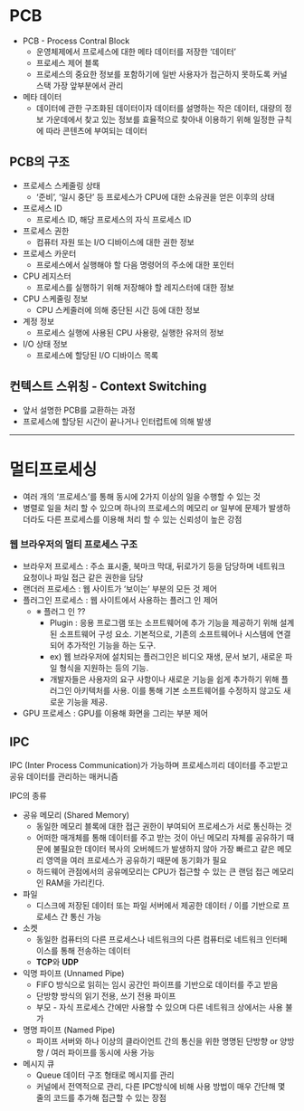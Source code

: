# PCB

- PCB - Process Contral Block
    - 운영체제에서 프로세스에 대한 메타 데이터를 저장한 ‘데이터’
    - 프로세스 제어 블록
    - 프로세스의 중요한 정보를 포함하기에 일반 사용자가 접근하지 못하도록 커널 스택 가장 앞부분에서 관리
- 메타 데이터
    - 데이터에 관한 구조화된 데이터이자 데이터를 설명하는 작은 데이터, 대량의 정보 가운데에서 찾고 있는 정보를 효율적으로 찾아내 이용하기 위해 일정한 규칙에 따라 콘텐츠에 부여되는 데이터

## PCB의 구조

- 프로세스 스케줄링 상태
    - ‘준비’, ‘일시 중단’ 등 프로세스가 CPU에 대한 소유권을 얻은 이후의 상태
- 프로세스 ID
    - 프로세스 ID, 해당 프로세스의 자식 프로세스 ID
- 프로세스 권한
    - 컴퓨터 자원 또는 I/O 디바이스에 대한 권한 정보
- 프로세스 카운터
    - 프로세스에서 실행해야 할 다음 명령어의 주소에 대한 포인터
- CPU 레지스터
    - 프로세스를 실행하기 위해 저장해야 할 레지스터에 대한 정보
- CPU 스케줄링 정보
    - CPU 스케줄러에 의해 중단된 시간 등에 대한 정보
- 계정 정보
    - 프로세스 실행에 사용된 CPU 사용량, 실행한 유저의 정보
- I/O 상태 정보
    - 프로세스에 할당된 I/O 디바이스 목록

## 컨텍스트 스위칭  - Context Switching

- 앞서 설명한 PCB를 교환하는 과정
- 프로세스에 할당된 시간이 끝나거나 인터럽트에 의해 발생

---

# 멀티프로세싱

- 여러 개의 ‘프로세스’를 통해 동시에 2가지 이상의 일을 수행할 수 있는 것
- 병렬로 일을 처리 할 수 있으며 하나의 프로세스의 메모리 or 일부에 문제가 발생하더라도 다른 프로세스를 이용해 처리 할 수 있는 신뢰성이 높은 강점
    
    

### 웹 브라우저의 멀티 프로세스 구조

- 브라우저 프로세스 : 주소 표시줄, 북마크 막대, 뒤로가기 등을 담당하며 네트워크 요청이나 파일 접근 같은 권한을 담당
- 랜더러 프로세스 : 웹 사이트가 ‘보이는’ 부분의 모든 것 제어
- 플러그인 프로세스 : 웹 사이트에서 사용하는 플러그 인 제어
    - ※ 플러그 인 ??
        - Plugin : 응용 프로그램 또는 소프트웨어에 추가 기능을 제공하기 위해 설계된 소프트웨어 구성 요소. 기본적으로, 기존의 소프트웨어나 시스템에 연결되어 추가적인 기능을 하는 도구.
        - ex) 웹 브라우저에 설치되는 플러그인은 비디오 재생, 문서 보기, 새로운 파일 형식을 지원하는 등의 기능.
        - 개발자들은 사용자의 요구 사항이나 새로운 기능을 쉽게 추가하기 위해 플러그인 아키텍처를 사용. 이를 통해 기본 소프트웨어를 수정하지 않고도 새로운 기능을 제공.
- GPU 프로세스 : GPU를 이용해 화면을 그리는 부분 제어

## IPC

IPC (Inter Process Communication)가 가능하며 프로세스끼리 데이터를 주고받고 공유 데이터를 관리하는 매커니즘

IPC의 종류

- 공유 메모리 (Shared Memory)
    - 동일한 메모리 블록에 대한 접근 권한이 부여되어 프로세스가 서로 통신하는 것
    - 어떠한 매개체를 통해 데이터를 주고 받는 것이 아닌 메모리 자체를 공유하기 때문에 불필요한 데이터 복사의 오버헤드가 발생하지 않아 가장 빠르고 같은 메모리 영역을 여러 프로세스가 공유하기 때문에 동기화가 필요
    - 하드웨어 관점에서의 공유메모리는 CPU가 접근할 수 있는 큰 랜덤 접근 메모리인 RAM을 가리킨다.
- 파일
    - 디스크에 저장된 데이터 또는 파일 서버에서 제공한 데이터 / 이를 기반으로 프로세스 간 통신 가능
- 소켓
    - 동일한 컴퓨터의 다른 프로세스나 네트워크의 다른 컴퓨터로 네트워크 인터페이스를 통해 전송하는 데이터
    - **TCP**와 **UDP**
- 익명 파이프 (Unnamed Pipe)
    - FIFO 방식으로 읽히는 임시 공간인 파이프를 기반으로 데이터를 주고 받음
    - 단방향 방식의 읽기 전용, 쓰기 전용 파이프
    - 부모 - 자식 프로세스 간에만 사용할 수 있으며 다른 네트워크 상에서는 사용 불가
- 명명 파이프 (Named Pipe)
    - 파이프 서버와 하나 이상의 클라이언트 간의 통신을 위한 명명된 단방향 or 양방향 / 여러 파이프를 동시에 사용 가능
- 메시지 큐
    - Queue 데이터 구조 형태로 메시지를 관리
    - 커널에서 전역적으로 관리, 다른 IPC방식에 비해 사용 방법이 매우 간단해 몇 줄의 코드를 추가해 접근할 수 있는 장점
